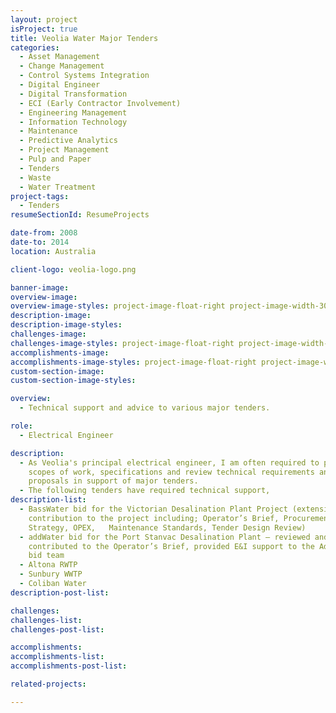 ```yaml
---
layout: project
isProject: true
title: Veolia Water Major Tenders
categories:
  - Asset Management
  - Change Management
  - Control Systems Integration
  - Digital Engineer
  - Digital Transformation
  - ECI (Early Contractor Involvement)
  - Engineering Management
  - Information Technology
  - Maintenance
  - Predictive Analytics
  - Project Management
  - Pulp and Paper
  - Tenders
  - Waste
  - Water Treatment
project-tags:
  - Tenders
resumeSectionId: ResumeProjects

date-from: 2008
date-to: 2014
location: Australia

client-logo: veolia-logo.png

banner-image:
overview-image:
overview-image-styles: project-image-float-right project-image-width-30
description-image:
description-image-styles:
challenges-image:
challenges-image-styles: project-image-float-right project-image-width-40
accomplishments-image:
accomplishments-image-styles: project-image-float-right project-image-width-40
custom-section-image:
custom-section-image-styles:

overview:
  - Technical support and advice to various major tenders.

role:
  - Electrical Engineer

description:
  - As Veolia's principal electrical engineer, I am often required to prepare
    scopes of work, specifications and review technical requirements and
    proposals in support of major tenders.
  - The following tenders have required technical support,
description-list:
  - BassWater bid for the Victorian Desalination Plant Project (extensive
    contribution to the project including; Operator’s Brief, Procurement
    Strategy, OPEX,   Maintenance Standards, Tender Design Review)
  - addWater bid for the Port Stanvac Desalination Plant – reviewed and
    contributed to the Operator’s Brief, provided E&I support to the Adelaide
    bid team
  - Altona RWTP
  - Sunbury WWTP
  - Coliban Water
description-post-list:

challenges:
challenges-list:    
challenges-post-list:    

accomplishments:
accomplishments-list:    
accomplishments-post-list:    

related-projects:

---
```

